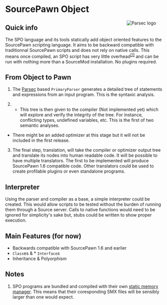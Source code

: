 SourcePawn Object 
====

<a href="http://www.cs.uu.nl/~daan/parsec.html">
 <img src="http://www.cs.uu.nl/~daan/images/parsec.gif"
      alt="Parsec logo" hspace=20 border=0
      style="float: right; border: none; padding-left: 4pt">
</a>

Quick info
----------
The SPO language and its tools statically add object oriented features to the SourcePawn scripting language. 
It aims to be backward compatible with traditionnal SourcePawn scripts and does not rely on native calls. 
This means once compiled, an SPO script has very little overhead<sup>[[1]](#note1)</sup> and can be run with nothing more than a SourceMod installation. No plugins required.

From Object to Pawn
--------------
1. The [Parsec](http://legacy.cs.uu.nl/daan/parsec.html) based `PrimaryParser` generates a detailed tree of statements and expressions from an input program. This is the syntaxic analysis.

2. * This tree is then given to the compiler (Not implemented yet) which will explore and verify the integrity of the tree. For instance, conflicting types, undefined variables, etc. This is the first of two semantic analyses.
  * There might be an added optimizer at this stage but it will not be included in the first release. 

3. The final step, translation, will take the compiler or optimizer output tree and translate its nodes into human readable code. It will be possible to have multiple translators. The first to be implemented will produce SourcePawn 1.6 compatible code. Other translators could be used to create profilable plugins or even standalone programs.

Interpreter
-----------
Using the parser and compiler as a base, a simple interpreter could be created. This would allow scripts to be tested without the burden of running them through a Source server. Calls to native functions would need to be ignored for simplicity's sake but, stubs could be written to show proper execution. 

Main Features (for now)
-----------------------
* Backwards compatible with SourcePawn 1.6 and earlier
* `Class`es & * `Interface`s
* Inheritance & Polyorphism

Notes
-----
1. <a name="note1"></a>SPO programs are bundled and compiled with their own [static memory manager](test/spo/core/memory.sp). This means that their coresponding SMX files will be sensibly larger than one would expect.

